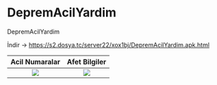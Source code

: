 # DepremAcilYardim
DepremAcilYardim

İndir -> https://s2.dosya.tc/server22/xox1bj/DepremAcilYardim.apk.html


Acil Numaralar             | Afet Bilgiler
:-------------------------:|:-------------------------:
![](https://i.hizliresim.com/qa1srxs.png)  |  ![](https://i.hizliresim.com/10oki2c.png)
